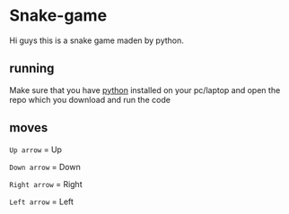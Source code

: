 # Snake-game
Hi guys this is a snake game maden by python.
## running
Make sure that you have [python](https://www.python.org/downloads/source/) installed on your pc/laptop and open the repo which you download and run the code
## moves
`Up arrow` = Up 

`Down arrow` = Down

`Right arrow` = Right

`Left arrow` = Left
